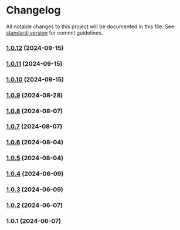 # Changelog

All notable changes to this project will be documented in this file. See [standard-version](https://github.com/conventional-changelog/standard-version) for commit guidelines.

### [1.0.12](https://git.inpt.fr/inp-net/ldap7/compare/v1.0.11...v1.0.12) (2024-09-15)

### [1.0.11](https://git.inpt.fr/inp-net/ldap7/compare/v1.0.10...v1.0.11) (2024-09-15)

### [1.0.10](https://git.inpt.fr/inp-net/ldap7/compare/v1.0.8...v1.0.10) (2024-09-15)

### [1.0.9](https://git.inpt.fr/inp-net/ldap7/compare/v1.0.7...v1.0.9) (2024-08-28)

### [1.0.8](https://git.inpt.fr/inp-net/ldap7/compare/v1.0.7...v1.0.8) (2024-08-07)

### [1.0.7](https://git.inpt.fr/inp-net/ldap7/compare/v1.0.6...v1.0.7) (2024-08-07)

### [1.0.6](https://git.inpt.fr/inp-net/ldap7/compare/v1.0.5...v1.0.6) (2024-08-04)

### [1.0.5](https://git.inpt.fr/inp-net/ldap7/compare/v1.0.4...v1.0.5) (2024-08-04)

### [1.0.4](https://git.inpt.fr/inp-net/ldap7/compare/v1.0.3...v1.0.4) (2024-06-09)

### [1.0.3](https://git.inpt.fr/inp-net/ldap7/compare/v1.0.2...v1.0.3) (2024-06-09)

### [1.0.2](https://git.inpt.fr/inp-net/ldap7/compare/v1.0.1...v1.0.2) (2024-06-07)

### 1.0.1 (2024-06-07)
